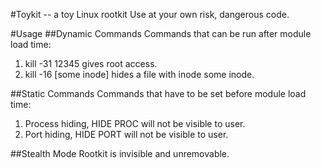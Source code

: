 #Toykit -- a toy Linux rootkit
Use at your own risk, dangerous code.

#Usage
##Dynamic Commands 
Commands that can be run after module load time:
1. kill -31 12345 gives root access.
2. kill -16 [some inode] hides a file with inode some inode.

##Static Commands 
Commands that have to be set before module load time:
1. Process hiding, HIDE PROC will not be visible to user.
2. Port hiding, HIDE PORT will not be visible to user.

##Stealth Mode 
Rootkit is invisible and unremovable.
